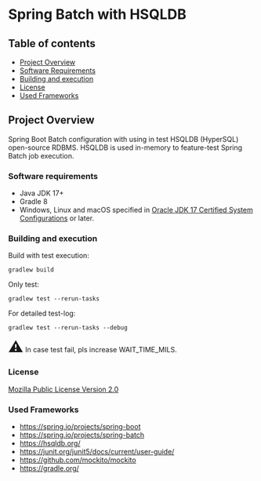 # Spring Batch with  HSQLDB

## Table of contents
- [Project Overview](#project-overview)
- [Software Requirements](#software-requirements)
- [Building and execution](#building-and-execution)
- [License](#license)
- [Used Frameworks](#used-frameworks)


## Project Overview
Spring Boot Batch configuration with using in test HSQLDB (HyperSQL) open-source RDBMS. 
HSQLDB is used in-memory to feature-test Spring Batch job execution.

### Software requirements
- Java JDK 17+
- Gradle 8
- Windows, Linux and macOS specified in
  <a target="_blank" href= https://www.oracle.com/java/technologies/javase/products-doc-jdk17certconfig.html >Oracle JDK 17 Certified System Configurations</a>
  or later.

### Building and execution
Build with test execution:
```
gradlew build
```
Only test:
```
gradlew test --rerun-tasks
```
For detailed test-log:
```
gradlew test --rerun-tasks --debug
```

<span style="font-size:30px;">&#9888;</span> In case test fail, pls increase WAIT_TIME_MILS.

### License

<p style="text-align: left;">
<a target="_blank" href=https://www.mozilla.org/en-US/MPL/2.0/>Mozilla Public License
Version 2.0</a>
</p>

### Used Frameworks
- https://spring.io/projects/spring-boot
- https://spring.io/projects/spring-batch
- https://hsqldb.org/
- https://junit.org/junit5/docs/current/user-guide/
- https://github.com/mockito/mockito
- https://gradle.org/
